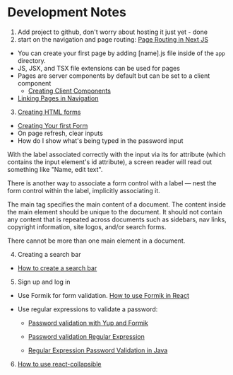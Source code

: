 # Development Notes

1. Add project to github, don't worry about hosting it just yet - done
2. start on the navigation and page routing: [Page Routing in Next JS](https://nextjs.org/docs/app/building-your-application/routing/linking-and-navigating)

- You can create your first page by adding [name].js file inside of the `app` directory.
- JS, JSX, and TSX file extensions can be used for pages
- Pages are server components by default but can be set to a client component
  - [Creating Client Components](https://nextjs.org/docs/app/building-your-application/rendering/client-components)
- [Linking Pages in Navigation](https://nextjs.org/docs/pages/building-your-application/routing/linking-and-navigating)

3. [Creating HTML forms](https://developer.mozilla.org/en-US/docs/Learn/Forms)

- [Creating Your first Form](https://developer.mozilla.org/en-US/docs/Learn/Forms/Your_first_form)
- On page refresh, clear inputs
- How do I show what's being typed in the password input

With the label associated correctly with the input via its for attribute (which contains the input element's id attribute), a screen reader will read out something like "Name, edit text".

There is another way to associate a form control with a label — nest the form control within the label, implicitly associating it.

The main tag specifies the main content of a document. The content inside the main element should be unique to the document. It should not contain any content that is repeated across documents such as sidebars, nav links, copyright information, site logos, and/or search forms.

There cannot be more than one main element in a document.

4. Creating a search bar

- [How to create a search bar](https://www.maketechstuff.com/2023/02/create-search-bar-design.html)

5. Sign up and log in

- Use Formik for form validation. [How to use Formik in React](https://youtu.be/5QJQeqCUoFE?si=MVPy7_GFmJY7wZsl)
- Use regular expressions to validate a password:

  - [Password validation with Yup and Formik](https://stackoverflow.com/questions/49502436/password-validation-with-yup-and-formik)

  - [Password validation Regular Expression](https://stackoverflow.com/questions/2370015/regular-expression-for-password-validation)

  - [Regular Expression Password Validation in Java](https://www.geeksforgeeks.org/how-to-validate-a-password-using-regular-expressions-in-java/)


6. [How to use react-collapsible](https://blog.logrocket.com/create-collapsible-react-components-react-collapsed/)